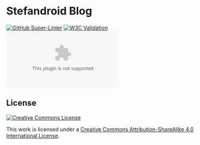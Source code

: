 # Stefandroid Blog

[![GitHub Super-Linter](https://github.com/stefanthoss/stefandroid-blog/workflows/Lint%20Code%20Base/badge.svg)](https://github.com/marketplace/actions/super-linter)
[![W3C Validation](https://img.shields.io/w3c-validation/html?targetUrl=https%3A%2F%2Fblog.stefandroid.com)](https://validator.nu/?doc=https%3A%2F%2Fblog.stefandroid.com)
[![Mozilla HTTP Observatory Grade](https://img.shields.io/mozilla-observatory/grade/blog.stefandroid.com?publish)](https://observatory.mozilla.org/analyze/blog.stefandroid.com)

## License

[![Creative Commons License](https://i.creativecommons.org/l/by-sa/4.0/88x31.png)](http://creativecommons.org/licenses/by-sa/4.0/)

This work is licensed under a [Creative Commons Attribution-ShareAlike 4.0 International License](http://creativecommons.org/licenses/by-sa/4.0/).

